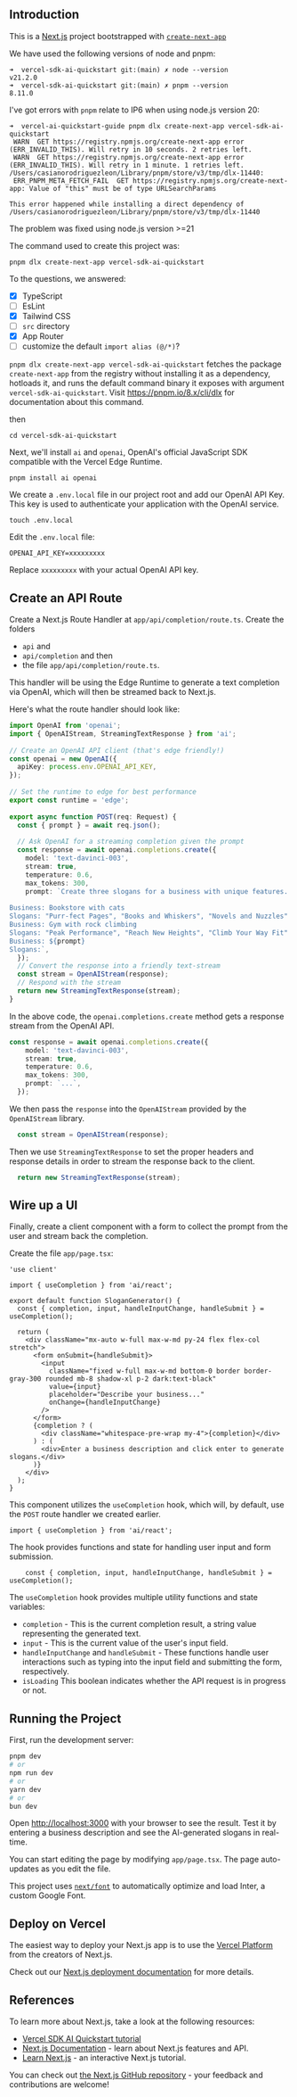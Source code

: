 ## Introduction

This is a [Next.js](https://nextjs.org/) project bootstrapped with [`create-next-app`](https://github.com/vercel/next.js/tree/canary/packages/create-next-app)

We have used the following versions of node and pnpm:

```
➜  vercel-sdk-ai-quickstart git:(main) ✗ node --version
v21.2.0
➜  vercel-sdk-ai-quickstart git:(main) ✗ pnpm --version
8.11.0
```

I've got errors with `pnpm` relate to IP6 when using node.js version 20:

```
➜  vercel-ai-quickstart-guide pnpm dlx create-next-app vercel-sdk-ai-quickstart
 WARN  GET https://registry.npmjs.org/create-next-app error (ERR_INVALID_THIS). Will retry in 10 seconds. 2 retries left.
 WARN  GET https://registry.npmjs.org/create-next-app error (ERR_INVALID_THIS). Will retry in 1 minute. 1 retries left.
/Users/casianorodriguezleon/Library/pnpm/store/v3/tmp/dlx-11440:
 ERR_PNPM_META_FETCH_FAIL  GET https://registry.npmjs.org/create-next-app: Value of "this" must be of type URLSearchParams

This error happened while installing a direct dependency of /Users/casianorodriguezleon/Library/pnpm/store/v3/tmp/dlx-11440
```

The problem was fixed using node.js version >=21


The command used to create this project was:

```
pnpm dlx create-next-app vercel-sdk-ai-quickstart
```

To the questions, we answered:

- [x] TypeScript
- [ ] EsLint
- [x] Tailwind CSS
- [ ] `src` directory
- [x] App Router
- [ ] customize the default `import alias (@/*)`?

`pnpm dlx create-next-app vercel-sdk-ai-quickstart` fetches the package `create-next-app` from the registry without installing it as a dependency, hotloads it, and runs the default command binary it exposes with argument `vercel-sdk-ai-quickstart`. Visit <https://pnpm.io/8.x/cli/dlx> for documentation about this command.

then 
    
``` 
cd vercel-sdk-ai-quickstart
```

Next, we'll install `ai` and `openai`, OpenAI's official JavaScript SDK compatible with the Vercel Edge Runtime.


```
pnpm install ai openai
```

We create a `.env.local` file in our project root and add our OpenAI API Key. This key is used to authenticate your application with the OpenAI service.

```
touch .env.local
```

Edit the `.env.local` file:

```.env
OPENAI_API_KEY=xxxxxxxxx
```

Replace `xxxxxxxxx` with your actual OpenAI API key.

## Create an API Route

Create a Next.js Route Handler at  `app/api/completion/route.ts`. 
Create the folders 
- `api` and 
- `api/completion` and then 
- the file `app/api/completion/route.ts`. 

This handler will be using the Edge Runtime to generate a text completion via OpenAI, which will then be streamed back to Next.js.

Here's what the route handler should look like:

```ts
import OpenAI from 'openai';
import { OpenAIStream, StreamingTextResponse } from 'ai';
 
// Create an OpenAI API client (that's edge friendly!)
const openai = new OpenAI({
  apiKey: process.env.OPENAI_API_KEY,
});
 
// Set the runtime to edge for best performance
export const runtime = 'edge';
 
export async function POST(req: Request) {
  const { prompt } = await req.json();
 
  // Ask OpenAI for a streaming completion given the prompt
  const response = await openai.completions.create({
    model: 'text-davinci-003',
    stream: true,
    temperature: 0.6,
    max_tokens: 300,
    prompt: `Create three slogans for a business with unique features.
 
Business: Bookstore with cats
Slogans: "Purr-fect Pages", "Books and Whiskers", "Novels and Nuzzles"
Business: Gym with rock climbing
Slogans: "Peak Performance", "Reach New Heights", "Climb Your Way Fit"
Business: ${prompt}
Slogans:`,
  });
  // Convert the response into a friendly text-stream
  const stream = OpenAIStream(response);
  // Respond with the stream
  return new StreamingTextResponse(stream);
}
```

In the above code, the `openai.completions.create` method gets a response stream from the OpenAI API. 

```ts
const response = await openai.completions.create({
    model: 'text-davinci-003',
    stream: true,
    temperature: 0.6,
    max_tokens: 300,
    prompt: `...`,
  });
```

We then pass the `response` into the `OpenAIStream` provided by the `OpenAIStream` library. 

```ts
  const stream = OpenAIStream(response);
```

Then we use `StreamingTextResponse` to set the proper headers and response details in order to stream the response back to the client.

```ts
  return new StreamingTextResponse(stream);
```

## Wire up a UI

Finally, create a client component with a form to collect the prompt from the user and stream back the completion.

Create the file `app/page.tsx`:

```tsx
'use client'
 
import { useCompletion } from 'ai/react';
 
export default function SloganGenerator() {
  const { completion, input, handleInputChange, handleSubmit } = useCompletion();
 
  return (
    <div className="mx-auto w-full max-w-md py-24 flex flex-col stretch">
      <form onSubmit={handleSubmit}>
        <input
          className="fixed w-full max-w-md bottom-0 border border-gray-300 rounded mb-8 shadow-xl p-2 dark:text-black"
          value={input}
          placeholder="Describe your business..."
          onChange={handleInputChange}
        />
      </form>
      {completion ? (
        <div className="whitespace-pre-wrap my-4">{completion}</div>
      ) : (
        <div>Enter a business description and click enter to generate slogans.</div>
      )}
    </div>
  );
}
```

This component utilizes the `useCompletion` hook, which will, by default, use the `POST` route handler we created earlier. 

```tsx
import { useCompletion } from 'ai/react';
```

The hook provides functions and state for handling user input and form submission.
    
```tsx
    const { completion, input, handleInputChange, handleSubmit } = useCompletion();
```

The `useCompletion` hook provides multiple utility functions and state variables:

- `completion` - This is the current completion result, a string value representing the generated text.
- `input` - This is the current value of the user's input field.
- `handleInputChange` and `handleSubmit` - These functions handle user interactions such as typing into the input field and submitting the form, respectively.
- `isLoading` This boolean indicates whether the API request is in progress or not.

## Running the Project

First, run the development server:

```bash
pnpm dev
# or
npm run dev
# or
yarn dev
# or
bun dev
```

Open [http://localhost:3000](http://localhost:3000) with your browser to see the result.
Test it by entering a business description and see the AI-generated slogans in real-time.

You can start editing the page by modifying `app/page.tsx`. 
The page auto-updates as you edit the file.

This project uses [`next/font`](https://nextjs.org/docs/basic-features/font-optimization) to automatically optimize and load Inter, a custom Google Font.

## Deploy on Vercel

The easiest way to deploy your Next.js app is to use the [Vercel Platform](https://vercel.com/new?utm_medium=default-template&filter=next.js&utm_source=create-next-app&utm_campaign=create-next-app-readme) from the creators of Next.js.

Check out our [Next.js deployment documentation](https://nextjs.org/docs/deployment) for more details.

## References

To learn more about Next.js, take a look at the following resources:

- [Vercel SDK AI Quickstart tutorial](https://sdk.vercel.ai/docs/getting-started)
- [Next.js Documentation](https://nextjs.org/docs) - learn about Next.js features and API.
- [Learn Next.js](https://nextjs.org/learn) - an interactive Next.js tutorial.

You can check out [the Next.js GitHub repository](https://github.com/vercel/next.js/) - your feedback and contributions are welcome!
